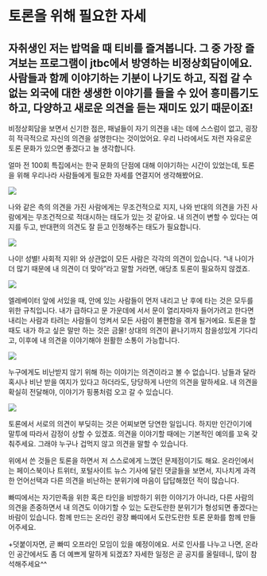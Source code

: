 
# 토론을 위해 필요한 자세

## 자취생인 저는 밥먹을 때 티비를 즐겨봅니다. 그 중 가장 즐겨보는 프로그램이 jtbc에서 방영하는 비정상회담이에요. 사람들과 함께 이야기하는 기분이 나기도 하고, 직접 갈 수 없는 외국에 대한 생생한 이야기를 들을 수 있어 흥미롭기도 하고, 다양하고 새로운 의견을 듣는 재미도 있기 때문이죠!

비정상회담을 보면서 신기한 점은, 패널들이 자기 의견을 내는 데에 스스럼이 없고, 굉장히 적극적으로 자신의 의견을 설명한다는 것이었어요. 우리 나라에서도 저런 자유로운 토론 문화가 있으면 좋겠다고 늘 생각합니다.

얼마 전 100회 특집에서는 한국 문화의 단점에 대해 이야기하는 시간이 있었는데, 토론을 위해 우리나라 사람들에게 필요한 자세를 연결지어 생각해봤어요.

![](/assets/images/토론을-위해-필요한-자세/0*0yAyisjtvf15vOn_.)

나와 같은 측의 의견을 가진 사람에게는 무조건적으로 지지, 나와 반대의 의견을 가진 사람에게는 무조건적으로 적대시하는 태도가 있는 것 같아요. 내 의견이 변할 수 있다는 여지를 두고, 반대편의 의견도 잘 듣고 인정해주는 태도가 필요합니다.

![](/assets/images/토론을-위해-필요한-자세/0*yVGgnZ8lFZ75nId_.)

나이! 성별! 사회적 지위! 와 상관없이 모든 사람은 각각의 의견이 있습니다. “내 나이가 더 많기 때문에 내 의견이 더 맞아”라고 말할 거라면, 애당초 토론이 필요하지 않겠죠.

![](/assets/images/토론을-위해-필요한-자세/0*CLaynrHMlNQ9xnJC.)

엘레베이터 앞에 서있을 때, 안에 있는 사람들이 먼저 내리고 난 후에 타는 것은 모두를 위한 규칙입니다. 내가 급하다고 문 가운데에 서서 문이 열리자마자 들어가려고 한다면 내리는 사람과 타려는 사람들이 엉켜서 모든 사람이 불편함을 겪게 될거에요. 토론을 할 때도 내가 하고 싶은 말만 하는 것은 금물! 상대의 의견이 끝나기까지 참을성있게 기다리고, 이후에 내 의견을 이야기해야 원활한 소통이 가능합니다.

![](/assets/images/토론을-위해-필요한-자세/0*dULcj8au60xoTg_t.)

누구에게도 비난받지 않기 위해 하는 이야기는 의견이라고 볼 수 없습니다. 남들과 달라 혹시나 비난 받을 여지가 있다고 하더라도, 당당하게 나만의 의견을 말하세요. 내 의견을 확실히 전달해야, 이야기가 핑퐁처럼 오고 갈 수 있습니다.

![](/assets/images/토론을-위해-필요한-자세/0*JOvpSLl7zZ_GIEwo.)

토론에서 서로의 의견이 부딪히는 것은 어찌보면 당연한 일입니다. 하지만 인간이기에 말투에 따라서 감정이 상할 수 있겠죠. 의견을 이야기할 때에는 기본적인 예의를 꼬옥 갖춰주세요. 그래야 누구나 겁먹지 않고 의견을 말할 수 있습니다.

위에서 쓴 것들은 토론을 하면서 저 스스로에게 느꼈던 문제점이기도 해요. 온라인에서는 페이스북이나 트위터, 포털사이트 뉴스 기사에 달린 댓글들을 보면서, 지나치게 과격한 언어선택과 다른 의견을 비난하는 분위기에 마음이 답답해졌던 적이 많습니다.

빠띠에서는 자기만족을 위한 혹은 타인을 비방하기 위한 이야기가 아니라, 다른 사람의 의견을 존중하면서 내 의견도 이야기할 수 있는 도란도란한 분위기가 형성되면 좋겠다는 바람이 있습니다. 함께 만드는 온라인 광장 빠띠에서 도란도란한 토론 문화를 함께 만들어주세요.

+덧붙이자면, 곧 빠띠 오프라인 모임이 있을 예정이에요. 서로 인사를 나누고 나면, 온라인 공간에서도 좀 더 예쁘게 말하게 되겠죠? 자세한 일정은 곧 공지를 올릴테니, 많이 참석해주세요^^